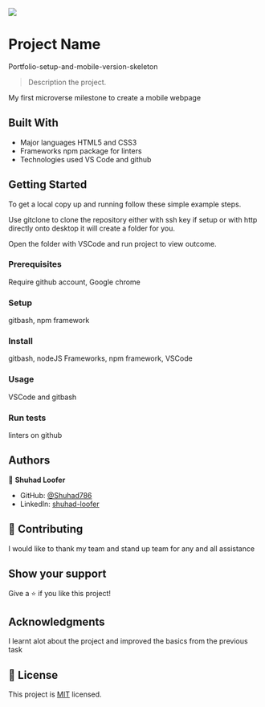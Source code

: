 ![](https://img.shields.io/badge/Microverse-blueviolet)

# Project Name
Portfolio-setup-and-mobile-version-skeleton

> Description the project.

My first microverse milestone to create a mobile webpage

## Built With

- Major languages
HTML5 and CSS3
- Frameworks
npm package for linters 
- Technologies used
VS Code and github

## Getting Started

To get a local copy up and running follow these simple example steps.

Use gitclone to clone the repository either with ssh key if setup or with http directly onto desktop it will create a folder for you.

Open the folder with VSCode and run project to view outcome.

### Prerequisites
Require github account, Google chrome
### Setup
gitbash, npm framework
### Install
gitbash, nodeJS Frameworks, npm framework, VSCode
### Usage
VSCode and gitbash
### Run tests
linters on github

## Authors

👤 **Shuhad Loofer**

- GitHub: [@Shuhad786](https://github.com/Shuhad786) 
- LinkedIn: [shuhad-loofer](www.linkedin.com/in/shuhad-loofer)

## 🤝 Contributing

I would like to thank my team and stand up team for any and all assistance

## Show your support


Give a ⭐️ if you like this project!

## Acknowledgments

I learnt alot about the project and improved the basics from the previous task

## 📝 License

This project is [MIT](./MIT.md) licensed.
